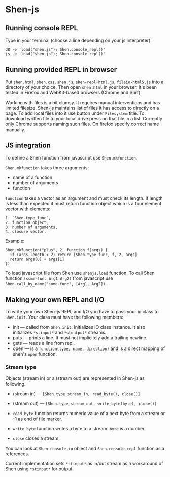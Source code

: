Shen-js
=======

## Running console REPL

Type in your terminal (choose a line depending on your js interpreter):

    d8 -e 'load("shen.js"); Shen.console_repl()'
    js -e 'load("shen.js"); Shen.console_repl()'

## Running provided REPL in browser

Put `shen.html`, `shen.css`, `shen.js`, `shen-repl-html.js`, `fileio-html5,js`
into a directory of your choice. Then open `shen.html` in your browser. It's
been tested in Firefox and WebKit-based browsers (Chrome and Surf).

Working with files is a bit clumsy. It requires manual interventions and has
limited filesize. Shen-js maintains list of files it has access to directly on
a page. To add local files into it use button under `Filesystem` title. To
download written file to your local drive press on that file in a list.
Currently only Chrome supports naming such files. On firefox specify correct
name manually.

## JS integration

To define a Shen function from javascript use `Shen.mkfunction`.

`Shen.mkfunction` takes three arguments:

  - name of a function
  - number of arguments
  - function

`function` takes a vector as an argument and must check its length.
If length is less than expected it must return function object which is
a four element vector with elements:

    1. `Shen.type_func`,
    2. function object,
    3. number of arguments,
    4. closure vector.

Example:

    Shen.mkfunction("plus", 2, function f(args) {
      if (args.length < 2) return [Shen.type_func, f, 2, args]
      return args[0] + args[1]
    })

To load javascript file from Shen use `shenjs.load` function.
To call Shen function `(some-func Arg1 Arg2)` from javascript use
`Shen.call_by_name("some-func", [Arg1, Arg2])`.

## Making your own REPL and I/O

To write your own Shen-js REPL and I/O you have to pass your io class to
`Shen.init`. Your class must have the following members:

  * init — called from `Shen.init`. Initializes IO class instance. It also
    initializes `*stinput*` and `*stoutput*` streams.
  * puts — prints a line. It must not implicitely add a trailing newline.
  * gets — reads a line from repl.
  * open — is a `function(type, name, direction)` and is a direct mapping of
    shen's `open` function.

### Stream type
Objects (stream in) or a (stream out) are represented in Shen-js as following.

  * (stream in) — `[Shen.type_stream_in, read_byte(), close()]`
  * (stream out) — `[Shen.type_stream_out, write_byte(byte), close()]`

  * `read_byte` function returns numeric value of a next byte from a stream or
     -1 as end of file marker.
  * `write_byte` function writes a byte to a stream. `byte` is a number.
  * `close` closes a stream.

You can look at `Shen.console_io` object and `Shen.console_repl` function as a
references.

Current implementation sets `*stinput*` as in/out stream as a workaround of
Shen using `*stinput*` for output.
